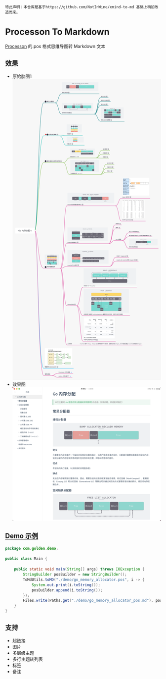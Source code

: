`特此声明：本仓库是基于https://github.com/NotInWine/xmind-to-md 基础上稍加改造而来。`

# Processon To Markdown
 [Processon](https://www.processon.com/u/5ab9cb2de4b018c271cab8d4/profile) 的.pos 格式思维导图转 Markdown 文本

## 效果
- 原始脑图1
![image](demo/go_memory_allocator_pos.png)
- 效果图
![image](demo/go_memory_allocator_md.png)

## [Demo 示例](src/main/java/com/golden/demo/Main.java)
```java
package com.golden.demo;

public class Main {

    public static void main(String[] args) throws IOException {
        StringBuilder posBuilder = new StringBuilder();
        ToMdUtils.toMD("./demo/go_memory_allocator.pos", i -> {
            System.out.print(i.toString());
            posBuilder.append(i.toString());
        });
        Files.write(Paths.get("./demo/go_memory_allocator_pos.md"), posBuilder.toString().getBytes());
    }
}

```
## 支持
- 超链接
- 图片
- 多层级主题
- 多行主题转列表
- 标签
- 备注
